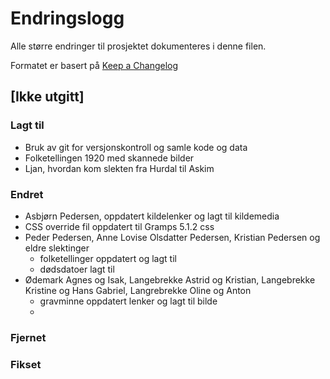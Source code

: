 # Endringslogg

Alle større endringer til prosjektet dokumenteres i denne filen.

Formatet er basert på [Keep a Changelog](https://keepachangelog.com/en/1.0.0/)

## [Ikke utgitt]

### Lagt til

- Bruk av git for versjonskontroll og samle kode og data
- Folketellingen 1920 med skannede bilder
- Ljan, hvordan kom slekten fra Hurdal til Askim

### Endret
- Asbjørn Pedersen, oppdatert kildelenker og lagt til kildemedia
- CSS override fil oppdatert til Gramps 5.1.2 css
- Peder Pedersen, Anne Lovise Olsdatter Pedersen, Kristian Pedersen og eldre slektinger
    - folketellinger oppdatert og lagt til
    - dødsdatoer lagt til
- Ødemark Agnes og Isak, Langebrekke Astrid og Kristian, Langebrekke Kristine og Hans Gabriel, Langrebrekke Oline og Anton
    - gravminne oppdatert lenker og lagt til bilde
    -

### Fjernet
### Fikset
